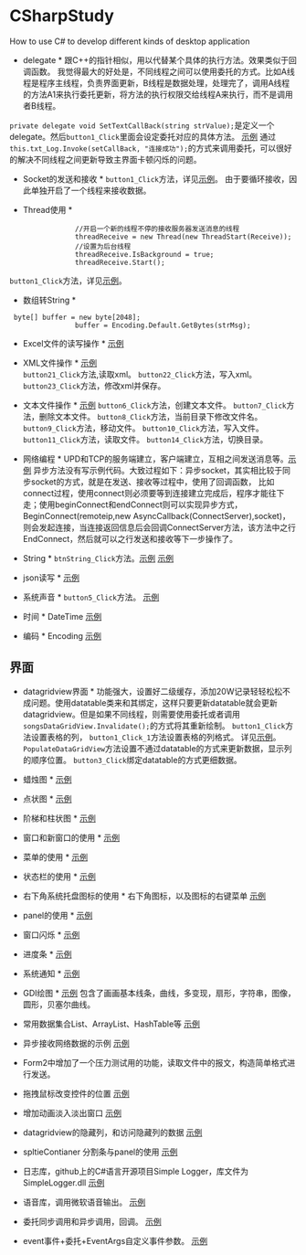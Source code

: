 # CSharpStudy
How to use C# to develop different kinds of desktop application

* delegate *
跟C++的指针相似，用以代替某个具体的执行方法。效果类似于回调函数。
我觉得最大的好处是，不同线程之间可以使用委托的方式。比如A线程是程序主线程，负责界面更新，B线程是数据处理，处理完了，调用A线程的方法A1来执行委托更新，将方法的执行权限交给线程A来执行，而不是调用者B线程。

`private delegate void SetTextCallBack(string strValue);`是定义一个delegate。然后`button1_Click`里面会设定委托对应的具体方法。
[示例](./Form1.cs)
通过`this.txt_Log.Invoke(setCallBack, "连接成功");`的方式来调用委托，可以很好的解决不同线程之间更新导致主界面卡顿闪烁的问题。

* Socket的发送和接收 *
`button1_Click`方法，详见[示例](./Form1.cs)。
由于要循环接收，因此单独开启了一个线程来接收数据。


* Thread使用 *
```
				//开启一个新的线程不停的接收服务器发送消息的线程
                threadReceive = new Thread(new ThreadStart(Receive));
                //设置为后台线程
                threadReceive.IsBackground = true;
                threadReceive.Start();
```
`button1_Click`方法，详见[示例](./Form1.cs)。

* 数组转String *
```
 byte[] buffer = new byte[2048];
                buffer = Encoding.Default.GetBytes(strMsg);
```

* Excel文件的读写操作 *
[示例](./ExcelOp.cs)

* XML文件操作 *
[示例](./Form1.cs)  
`button21_Click`方法,读取xml。
`button22_Click`方法，写入xml。
`button23_Click`方法，修改xml并保存。

* 文本文件操作 *
[示例](./FormPart1.cs)
`button6_Click`方法，创建文本文件。
`button7_Click`方法，删除文本文件。
`button8_Click`方法，当前目录下修改文件名。
`button9_Click`方法，移动文件。
`button10_Click`方法，写入文件。
`button11_Click`方法，读取文件。
`button14_Click`方法，切换目录。

* 网络编程 *
UPD和TCP的服务端建立，客户端建立，互相之间发送消息等。[示例](./Form2.cs)
异步方法没有写示例代码。大致过程如下：异步socket，其实相比较于同步socket的方式，就是在发送、接收等过程中，使用了回调函数，
比如connect过程，使用connect则必须要等到连接建立完成后，程序才能往下走；使用beginConnect和endConnect则可以实现异步方式，BeginConnect(remoteip,new AsyncCallback(ConnectServer),socket)，则会发起连接，当连接返回信息后会回调ConnectServer方法，该方法中之行EndConnect，然后就可以之行发送和接收等下一步操作了。

* String *
`btnString_Click`方法。[示例](./Form2.cs)
[示例](./Utils.cs)

* json读写 *
[示例](./JsonForm.cs)

* 系统声音 *
`button5_Click`方法。 [示例](./Utils.cs)


* 时间 *
DateTime [示例](./Utils.cs)

* 编码 *
Encoding [示例](./Utils.cs)

## 界面 ##

* datagridview界面 * 
功能强大，设置好二级缓存，添加20W记录轻轻松松不成问题。使用datatable类来和其绑定，这样只要更新datatable就会更新datagridview。但是如果不同线程，则需要使用委托或者调用 `songsDataGridView.Invalidate();`的方式将其重新绘制。
`button1_Click`方法设置表格的列，
`button1_Click_1`方法设置表格的列格式。
详见[示例](./Form1.cs)。
`PopulateDataGridView`方法设置不通过datatable的方式来更新数据，显示列的顺序位置。
`button3_Click`绑定datatable的方式更细数据。

* 蜡烛图 *
[示例](./Form3.cs)
* 点状图 *
[示例](./Form3.cs)
* 阶梯和柱状图 *
[示例](./Form3.cs)

* 窗口和新窗口的使用 *
[示例](./Form4.cs)

* 菜单的使用 *
[示例](./Form4.cs)

* 状态栏的使用 *
[示例](./Form4.cs)
 
* 右下角系统托盘图标的使用 *
右下角图标，以及图标的右键菜单
[示例](./Form4.cs)

* panel的使用 *
[示例](./Form4.cs)

* 窗口闪烁 *
[示例](./Form4.cs)

* 进度条 *
[示例](./Form4.cs)

* 系统通知 *
[示例](./Form4.cs)

* GDI绘图 *
[示例](./GDI.cs)
包含了画画基本线条，曲线，多变现，扇形，字符串，图像，圆形，贝塞尔曲线。

* 常用数据集合List、ArrayList、HashTable等 
[示例](./Utils.cs)

* 异步接收网络数据的示例
[示例](./AsyncNetworkStream.cs)

* Form2中增加了一个压力测试用的功能，读取文件中的报文，构造简单格式进行发送。

* 拖拽鼠标改变控件的位置
[示例](./PanelTest.cs)

* 增加动画淡入淡出窗口
[示例](./Form1.cs)

* datagridview的隐藏列，和访问隐藏列的数据
[示例](./Form1.cs)

* spltieContianer 分割条与panel的使用
[示例](./SpliterTest.cs)

* 日志库，github上的C#语言开源项目Simple Logger，库文件为SimpleLogger.dll
[示例](./LoggerTest.cs)

* 语音库，调用微软语音输出。
[示例](./Utils.cs)

* 委托同步调用和异步调用，回调。
[示例](./Utils.cs)

* event事件+委托+EventArgs自定义事件参数。
[示例](./Utils.cs)

